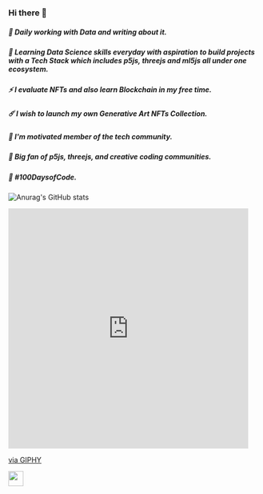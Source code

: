 ### Hi there 👋
##### 🥷 Daily working with Data and writing about it.
##### 🌱 Learning Data Science skills everyday with aspiration to build projects with a Tech Stack which includes p5js, threejs and ml5js all under one ecosystem.
##### ⚡ I evaluate NFTs and also learn Blockchain in my free time. 
##### ☄️ I wish to launch my own Generative Art NFTs Collection. 
##### 🤖 I'm motivated member of the tech community. 
##### 🤩 Big fan of p5js, threejs, and creative coding communities. 
##### 🎯 #100DaysofCode.
![Anurag's GitHub stats](https://github-readme-stats.vercel.app/api?username=sudhanshumukherjeexx&show_icons=true&theme=radical)

<iframe src="https://giphy.com/embed/vxWq52dFPthnKjRbLY" width="480" height="480" frameBorder="0" class="giphy-embed" allowFullScreen></iframe><p><a href="https://giphy.com/gifs/Siemens--siemens-web-summit-2020-vxWq52dFPthnKjRbLY">via GIPHY</a></p>

<img src="https://giphy.com/gifs/Siemens--siemens-web-summit-2020-vxWq52dFPthnKjRbLY.gif" width="30px">
